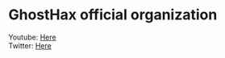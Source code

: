 # GhostHax official organization 
Youtube: [Here](https://www.youtube.com/c/GhostHax%E3%81%AE%E8%8D%92%E3%82%89%E3%81%97%E3%83%81%E3%83%A3%E3%83%B3%E3%83%8D%E3%83%AB)  
Twitter: [Here](https://twitter.com/GhostHax_jp)  
